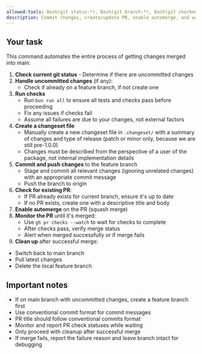 ```yaml
---
allowed-tools: Bash(git status:*), Bash(git branch:*), Bash(git checkout:*), Bash(git add:*), Bash(git commit:*), Bash(git push:*), Bash(git pull:*) Bash(gh pr:*)
description: Commit changes, create/update PR, enable automerge, and wait for merge
---
```


## Your task

This command automates the entire process of getting changes merged into main:

1. **Check current git status** - Determine if there are uncommitted changes
2. **Handle uncommitted changes** (if any):
   - Check if already on a feature branch, if not create one
3. **Run checks**
   - Run `bun run all` to ensure all tests and checks pass before proceeding
   - Fix any issues if checks fail
   - Assume all failures are due to your changes, not external factors
4. **Create a changeset file**
   - Manually create a new changeset file in `.changeset/` with a summary of changes and type of release (patch or minor only, because we are still pre-1.0.0)
   - Changes must be described from the perspective of a user of the package, not internal implementation details
5. **Commit and push changes** to the feature branch
   - Stage and commit all relevant changes (ignoring unrelated changes) with an appropriate commit message
   - Push the branch to origin
6. **Check for existing PR**:
   - If PR already exists for current branch, ensure it's up to date
   - If no PR exists, create one with a descriptive title and body
7. **Enable automerge** on the PR (squash merge)
8. **Monitor the PR** until it's merged:
   - Use `gh pr checks --watch` to wait for checks to complete
   - After checks pass, verify merge status
   - Alert when merged successfully or if merge fails
9. **Clean up** after successful merge:

- Switch back to main branch
- Pull latest changes
- Delete the local feature branch

## Important notes

- If on main branch with uncommitted changes, create a feature branch first
- Use conventional commit format for commit messages
- PR title should follow conventional commits format
- Monitor and report PR check statuses while waiting
- Only proceed with cleanup after successful merge
- If merge fails, report the failure reason and leave branch intact for debugging
